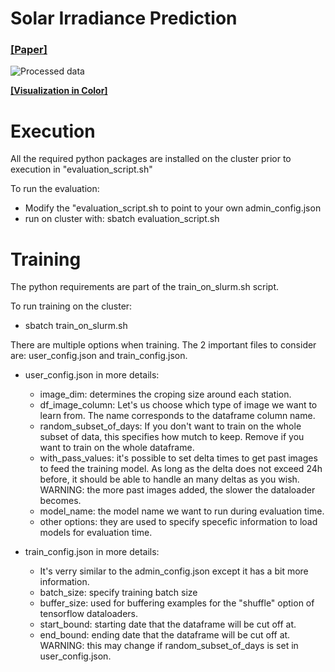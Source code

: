 # Solar Irradiance Prediction

### [[Paper]](https://github.com/MaximeDaigle/Solar-Irradiance-Prediction/blob/master/GHI%20projections.pdf)

![Processed data](https://media.giphy.com/media/RgzqdUy09gDbZVLW2o/source.gif)

**[[Visualization in Color]](https://drive.google.com/file/d/1AO7Bj6Usk9A_CyrkIlHXUMt157EOd5v-/view)**

# Execution
All the required python packages are installed on the cluster prior to execution in "evaluation_script.sh"

To run the evaluation: 
* Modify the "evaluation_script.sh to point to your own admin_config.json
* run on cluster with: sbatch evaluation_script.sh

# Training
The python requirements are part of the train_on_slurm.sh script.

To run training on the cluster:
* sbatch train_on_slurm.sh

There are multiple options when training. The 2 important files to consider are: user_config.json and train_config.json. 
* user_config.json in more details:
  * image_dim: determines the croping size around each station.
  * df_image_column: Let's us choose which type of image we want to learn from. The name corresponds to the dataframe column name.
  * random_subset_of_days: If you don't want to train on the whole subset of data, this specifies how mutch to keep. Remove if you want to train on the whole dataframe.
  * with_pass_values: it's possible to set delta times to get past images to feed the training model. As long as the delta does not exceed 24h before, it should be able to handle an many deltas as you wish. WARNING: the more past images added, the slower the dataloader becomes.
  * model_name: the model name we want to run during evaluation time.
  * other options: they are used to specify specefic information to load models for evaluation time. 

* train_config.json in more details:
  * It's verry similar to the admin_config.json except it has a bit more information.
  * batch_size: specify training batch size
  * buffer_size: used for buffering examples for the "shuffle" option of tensorflow dataloaders. 
  * start_bound: starting date that the dataframe will be cut off at. 
  * end_bound: ending date that the dataframe will be cut off at. WARNING: this may change if random_subset_of_days is set in user_config.json.
